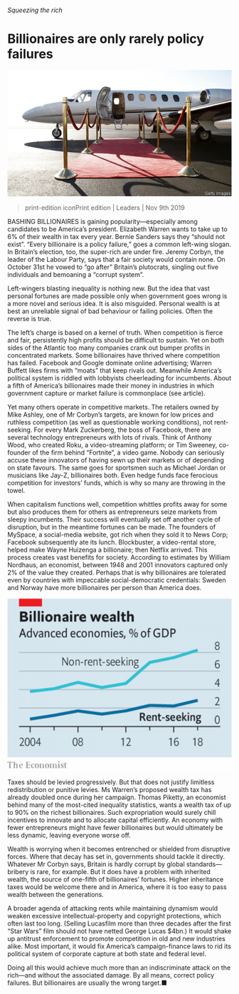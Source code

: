 ###### Squeezing the rich

# Billionaires are only rarely policy failures 

![image](images/20191109_ldp501.jpg) 

> print-edition iconPrint edition | Leaders | Nov 9th 2019 

BASHING BILLIONAIRES is gaining popularity—especially among candidates to be America’s president. Elizabeth Warren wants to take up to 6% of their wealth in tax every year. Bernie Sanders says they “should not exist”. “Every billionaire is a policy failure,” goes a common left-wing slogan. In Britain’s election, too, the super-rich are under fire. Jeremy Corbyn, the leader of the Labour Party, says that a fair society would contain none. On October 31st he vowed to “go after” Britain’s plutocrats, singling out five individuals and bemoaning a “corrupt system”. 

Left-wingers blasting inequality is nothing new. But the idea that vast personal fortunes are made possible only when government goes wrong is a more novel and serious idea. It is also misguided. Personal wealth is at best an unreliable signal of bad behaviour or failing policies. Often the reverse is true. 

The left’s charge is based on a kernel of truth. When competition is fierce and fair, persistently high profits should be difficult to sustain. Yet on both sides of the Atlantic too many companies crank out bumper profits in concentrated markets. Some billionaires have thrived where competition has failed. Facebook and Google dominate online advertising; Warren Buffett likes firms with “moats” that keep rivals out. Meanwhile America’s political system is riddled with lobbyists cheerleading for incumbents. About a fifth of America’s billionaires made their money in industries in which government capture or market failure is commonplace (see article). 

Yet many others operate in competitive markets. The retailers owned by Mike Ashley, one of Mr Corbyn’s targets, are known for low prices and ruthless competition (as well as questionable working conditions), not rent-seeking. For every Mark Zuckerberg, the boss of Facebook, there are several technology entrepreneurs with lots of rivals. Think of Anthony Wood, who created Roku, a video-streaming platform; or Tim Sweeney, co-founder of the firm behind “Fortnite”, a video game. Nobody can seriously accuse these innovators of having sewn up their markets or of depending on state favours. The same goes for sportsmen such as Michael Jordan or musicians like Jay-Z, billionaires both. Even hedge funds face ferocious competition for investors’ funds, which is why so many are throwing in the towel. 

When capitalism functions well, competition whittles profits away for some but also produces them for others as entrepreneurs seize markets from sleepy incumbents. Their success will eventually set off another cycle of disruption, but in the meantime fortunes can be made. The founders of MySpace, a social-media website, got rich when they sold it to News Corp; Facebook subsequently ate its lunch. Blockbuster, a video-rental store, helped make Wayne Huizenga a billionaire; then Netflix arrived. This process creates vast benefits for society. According to estimates by William Nordhaus, an economist, between 1948 and 2001 innovators captured only 2% of the value they created. Perhaps that is why billionaires are tolerated even by countries with impeccable social-democratic credentials: Sweden and Norway have more billionaires per person than America does. 

![image](images/20191109_ldc468.png) 

Taxes should be levied progressively. But that does not justify limitless redistribution or punitive levies. Ms Warren’s proposed wealth tax has already doubled once during her campaign. Thomas Piketty, an economist behind many of the most-cited inequality statistics, wants a wealth tax of up to 90% on the richest billionaires. Such expropriation would surely chill incentives to innovate and to allocate capital efficiently. An economy with fewer entrepreneurs might have fewer billionaires but would ultimately be less dynamic, leaving everyone worse off. 

Wealth is worrying when it becomes entrenched or shielded from disruptive forces. Where that decay has set in, governments should tackle it directly. Whatever Mr Corbyn says, Britain is hardly corrupt by global standards—bribery is rare, for example. But it does have a problem with inherited wealth, the source of one-fifth of billionaires’ fortunes. Higher inheritance taxes would be welcome there and in America, where it is too easy to pass wealth between the generations. 

A broader agenda of attacking rents while maintaining dynamism would weaken excessive intellectual-property and copyright protections, which often last too long. (Selling Lucasfilm more than three decades after the first “Star Wars” film should not have netted George Lucas $4bn.) It would shake up antitrust enforcement to promote competition in old and new industries alike. Most important, it would fix America’s campaign-finance laws to rid its political system of corporate capture at both state and federal level. 

Doing all this would achieve much more than an indiscriminate attack on the rich—and without the associated damage. By all means, correct policy failures. But billionaires are usually the wrong target.■ 

